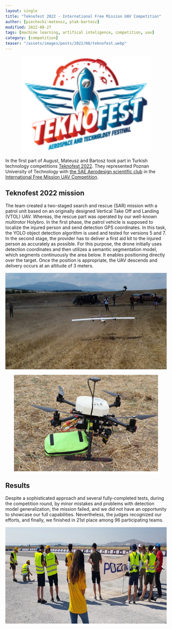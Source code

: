 ```yaml
---
layout: single
title: "Teknofest 2022 - International Free Mission UAV Competition"
author: [piechocki-mateusz, ptak-bartosz]
modified: 2022-08-27
tags: [machine learning, artifical inteligence, competition, uav]
category: [competition]
teaser: "/assets/images/posts/2022/08/teknofest.webp"
---
```


<p align="center">
    <img src="/assets/images/posts/2022/08/teknofest.webp" height="300px" />
</p>

In the first part of August, Mateusz and Bartosz took part in Turkish technology competitions [Teknofest 2022](https://www.teknofest.org/en/). They represented Poznan University of Technology with [the SAE Aerodesign scientific club](https://www.aerodesign.put.poznan.pl/) in the [International Free Mission UAV Competition](https://www.teknofest.org/en/competitions/competition/93).

## Teknofest 2022 mission

The team created a two-staged search and rescue (SAR) mission with a patrol unit based on an originally designed Vertical Take Off and Landing (VTOL) UAV. Whereas, the rescue part was operated by our well-known multirotor Holybro. In the first phase, the patrol vehicle is supposed to localize the injured person and send detection GPS coordinates. In this task, the YOLO object detection algorithm is used and tested for versions 5 and 7. In the second stage, the provider has to deliver a first aid kit to the injured person as accurately as possible. For this purpose, the drone initially uses detection coordinates and then utilizes a semantic segmentation model, which segments continuously the area below. It enables positioning directly over the target. Once the position is appropriate, the UAV descends and delivery occurs at an altitude of 3 meters.

<p align="center">
    <img src="/assets/images/posts/2022/08/vtol.webp" height="300px" />
</p>

<p align="center">
    <img src="/assets/images/posts/2022/08/holybro.webp" height="300px" />
</p>

## Results

Despite a sophisticated approach and several fully-completed tests, during the competition round, by minor mistakes and problems with detection model generalization, the mission failed, and we did not have an opportunity to showcase our full capabilities. Nevertheless, the judges recognized our efforts, and finally, we finished in 21st place among 96 participating teams.

<p align="center">
    <img src="/assets/images/posts/2022/08/teknofest_team.webp" height="300px" />
</p>
